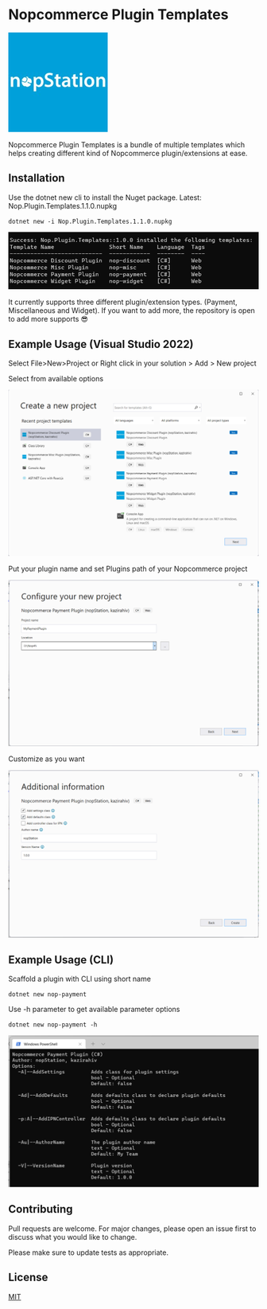 # Nopcommerce Plugin Templates

![](https://raw.githubusercontent.com/kazirahiv/Nopcommerce-Plugin-Template/main/icon.png)

Nopcommerce Plugin Templates is a bundle of multiple templates which helps creating different kind of Nopcommerce plugin/extensions at ease. 

## Installation

Use the dotnet new cli to install the Nuget package.
Latest: Nop.Plugin.Templates.1.1.0.nupkg


```
dotnet new -i Nop.Plugin.Templates.1.1.0.nupkg
```

![](https://raw.githubusercontent.com/kazirahiv/Nopcommerce-Plugin-Template/main/samples/1.png)

It currently supports three different plugin/extension types. (Payment, Miscellaneous and Widget). If you want to add more, the repository is open to add more supports 😎 

## Example Usage (Visual Studio 2022)

Select File>New>Project or Right click in your solution > Add > New project 

Select from available options 

![](https://raw.githubusercontent.com/kazirahiv/Nopcommerce-Plugin-Template/main/samples/2.png)


Put your plugin name and set Plugins path of your Nopcommerce project

![](https://raw.githubusercontent.com/kazirahiv/Nopcommerce-Plugin-Template/main/samples/3.png)


Customize as you want 

![](https://raw.githubusercontent.com/kazirahiv/Nopcommerce-Plugin-Template/main/samples/4.png)


## Example Usage (CLI)

Scaffold a plugin with CLI using short name 
``` 
dotnet new nop-payment
```

Use -h parameter to get available parameter options 

``` 
dotnet new nop-payment -h 
```
![](https://raw.githubusercontent.com/kazirahiv/Nopcommerce-Plugin-Template/main/samples/5.png)


## Contributing
Pull requests are welcome. For major changes, please open an issue first to discuss what you would like to change.

Please make sure to update tests as appropriate.

## License
[MIT](https://github.com/kazirahiv/Nopcommerce-Plugin-Template/blob/main/LICENSE)
